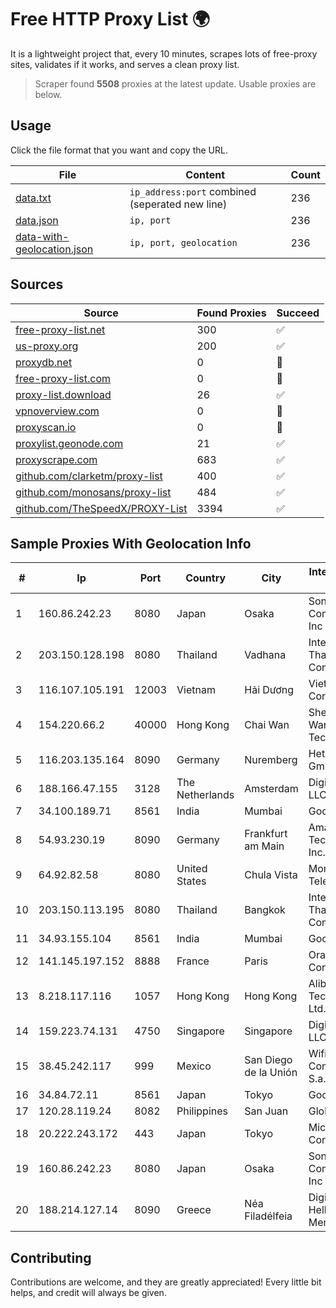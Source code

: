 
# Free HTTP Proxy List 🌍

It is a lightweight project that, every 10 minutes, scrapes lots of free-proxy sites, validates if it works, and serves a clean proxy list.


> Scraper found **5508** proxies at the latest update. Usable proxies are below.

## Usage

Click the file format that you want and copy the URL.


|File|Content|Count|
|----|-------|-----|
|[data.txt](https://raw.githubusercontent.com/themiralay/Proxy-List-World/master/data.txt)|`ip_address:port` combined (seperated new line)|236|
|[data.json](https://raw.githubusercontent.com/themiralay/Proxy-List-World/master/data.json)|`ip, port`|236|
|[data-with-geolocation.json](https://raw.githubusercontent.com/themiralay/Proxy-List-World/master/data-with-geolocation.json)|`ip, port, geolocation`|236|

## Sources

|Source|Found Proxies|Succeed|
|------|-------------|-------|
|[free-proxy-list.net](https://free-proxy-list.net)|300|✅|
|[us-proxy.org](https://www.us-proxy.org)|200|✅|
|[proxydb.net](http://proxydb.net)|0|🚫|
|[free-proxy-list.com](https://free-proxy-list.com/?page=&port=&type%5B%5D=http&type%5B%5D=https&up_time=0&search=Search)|0|🚫|
|[proxy-list.download](https://www.proxy-list.download/HTTP)|26|✅|
|[vpnoverview.com](https://vpnoverview.com/privacy/anonymous-browsing/free-proxy-servers)|0|🚫|
|[proxyscan.io](https://www.proxyscan.io)|0|🚫|
|[proxylist.geonode.com](https://proxylist.geonode.com/api/proxy-list?limit=300&page=1&sort_by=lastChecked&sort_type=desc&protocols=http,https)|21|✅|
|[proxyscrape.com](https://api.proxyscrape.com/v2/?request=displayproxies&protocol=http&timeout=10000&country=all&ssl=all&anonymity=all)|683|✅|
|[github.com/clarketm/proxy-list](https://raw.githubusercontent.com/clarketm/proxy-list/master/proxy-list-raw.txt)|400|✅|
|[github.com/monosans/proxy-list](https://raw.githubusercontent.com/monosans/proxy-list/main/proxies/http.txt)|484|✅|
|[github.com/TheSpeedX/PROXY-List](https://raw.githubusercontent.com/TheSpeedX/PROXY-List/master/http.txt)|3394|✅|


## Sample Proxies With Geolocation Info

|#|Ip|Port|Country|City|Internet Service Provider|
|-|--|----|-------|----|-------------------------|
|1|160.86.242.23|8080|Japan|Osaka|Sony Network Communications Inc|
|2|203.150.128.198|8080|Thailand|Vadhana|Internet Thailand Company Ltd|
|3|116.107.105.191|12003|Vietnam|Hải Dương|Viettel Corporation|
|4|154.220.66.2|40000|Hong Kong|Chai Wan|Shenzhen Wanghu Technology Co|
|5|116.203.135.164|8090|Germany|Nuremberg|Hetzner Online GmbH|
|6|188.166.47.155|3128|The Netherlands|Amsterdam|DigitalOcean, LLC|
|7|34.100.189.71|8561|India|Mumbai|Google LLC|
|8|54.93.230.19|8090|Germany|Frankfurt am Main|Amazon Technologies Inc.|
|9|64.92.82.58|8080|United States|Chula Vista|Momentum Telecom, Inc.|
|10|203.150.113.195|8080|Thailand|Bangkok|Internet Thailand Company Ltd.|
|11|34.93.155.104|8561|India|Mumbai|Google LLC|
|12|141.145.197.152|8888|France|Paris|Oracle Corporation|
|13|8.218.117.116|1057|Hong Kong|Hong Kong|Alibaba (US) Technology Co., Ltd.|
|14|159.223.74.131|4750|Singapore|Singapore|DigitalOcean, LLC|
|15|38.45.242.117|999|Mexico|San Diego de la Unión|Wifimax Connection S.a.s De C.V|
|16|34.84.72.11|8561|Japan|Tokyo|Google LLC|
|17|120.28.119.24|8082|Philippines|San Juan|Globe Telecom|
|18|20.222.243.172|443|Japan|Tokyo|Microsoft Corporation|
|19|160.86.242.23|8080|Japan|Osaka|Sony Network Communications Inc|
|20|188.214.127.14|8090|Greece|Néa Filadélfeia|Digital Realty Hellas Single Member S.A|



## Contributing

Contributions are welcome, and they are greatly appreciated! Every
little bit helps, and credit will always be given.

